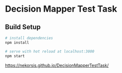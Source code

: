 # Decision Mapper Test Task

## Build Setup

``` bash
# install dependencies
npm install

# serve with hot reload at localhost:3000
npm start

```
https://nekorsis.github.io/DecisionMapperTestTask/
